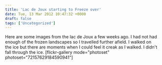 ```yaml
---
title: 'Lac de Joux starting to Freeze over'
date: Tue, 13 Mar 2012 10:47:32 +0000
draft: false
tags: ['Uncategorized']
---
```


Here are some images from the lac de Joux a few weeks ago. I had not had enough of the frozen landscapes so I travelled further afield. I walked on the ice but there are moments when I could feel it creak as I walked. I didn't fall through the ice. \[flickr-gallery mode="photoset" photoset="72157629184590941"\]